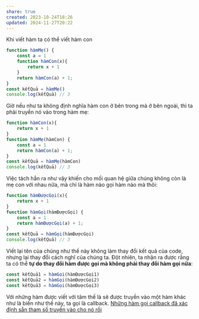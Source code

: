 ```yaml
---
share: true
created: 2023-10-24T18:26
updated: 2024-11-27T20:22
---
```

Khi viết hàm ta có thể viết hàm con
```js
function hàmMẹ() {
    const a = 1
    function hàmCon(x){
        return x + 1
    }
    return hàmCon(a) + 1;
}
const kếtQuả = hàmMẹ()
console.log(kếtQuả) // 3
```

Giờ nếu như ta không định nghĩa hàm con ở bên trong mà ở bên ngoài, thì ta phải truyền nó vào trong hàm mẹ:
```js
function hàmCon(x){
    return x + 1
}
function hàmMẹ(hàmCon) {
    const a = 1
    return hàmCon(a) + 1;
}
const kếtQuả = hàmMẹ(hàmCon)
console.log(kếtQuả) // 3
```

Việc tách hẳn ra như vậy khiến cho mối quan hệ giữa chúng không còn là mẹ con với nhau nữa, mà chỉ là hàm nào gọi hàm nào mà thôi:
```js
function hàmĐượcGọi(x){
    return x + 1
}
function hàmGọi(hàmĐượcGọi) {
    const a = 1
    return hàmĐượcGọi(a) + 1;
}
const kếtQuả = hàmGọi(hàmĐượcGọi)
console.log(kếtQuả) // 3
```

Viết lại tên của chúng như thế này không làm thay đổi kết quả của code, nhưng lại thay đổi cách nghĩ của chúng ta. Đột nhiên, ta nhận ra được rằng ta có thể **tự do thay đổi hàm được gọi mà không phải thay đổi hàm gọi nữa**:
```js
const kếtQuả1 = hàmGọi(hàmĐượcGọi1)
const kếtQuả2 = hàmGọi(hàmĐượcGọi2)
const kếtQuả3 = hàmGọi(hàmĐượcGọi3)
```

Với những hàm được viết với tâm thế là sẽ được truyền vào một hàm khác như là biến như thế này, ta gọi là callback. [Những hàm gọi callback đã xác định sẵn tham số truyền vào cho nó rồi](./H%C3%A0m%20g%E1%BB%8Di%20callback%20%C4%91%C3%A3%20x%C3%A1c%20%C4%91%E1%BB%8Bnh%20s%E1%BA%B5n%20tham%20s%E1%BB%91%20truy%E1%BB%81n%20v%C3%A0o%20cho%20callback%20r%E1%BB%93i.md)

